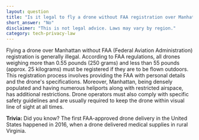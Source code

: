 ```yaml
---
layout: question
title: "Is it legal to fly a drone without FAA registration over Manhattan?"
short_answer: "No"
disclaimer: "This is not legal advice. Laws may vary by region."
category: tech-privacy-law
---
```

Flying a drone over Manhattan without FAA (Federal Aviation Administration) registration is generally illegal. According to FAA regulations, all drones weighing more than 0.55 pounds (250 grams) and less than 55 pounds (approx. 25 kilograms) must be registered if they are to be flown outdoors. This registration process involves providing the FAA with personal details and the drone's specifications. Moreover, Manhattan, being densely populated and having numerous heliports along with restricted airspace, has additional restrictions. Drone operators must also comply with specific safety guidelines and are usually required to keep the drone within visual line of sight at all times.

**Trivia:** Did you know? The first FAA-approved drone delivery in the United States happened in 2016, when a drone delivered medical supplies in rural Virginia.
